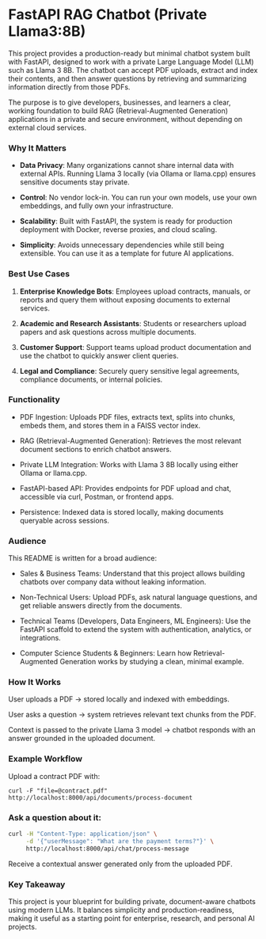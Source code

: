 # FastAPI RAG Chatbot (Private Llama3:8B)

This project provides a production-ready but minimal chatbot system built with FastAPI, designed to work with a private Large Language Model (LLM) such as Llama 3 8B. The chatbot can accept PDF uploads, extract and index their contents, and then answer questions by retrieving and summarizing information directly from those PDFs.

The purpose is to give developers, businesses, and learners a clear, working foundation to build RAG (Retrieval-Augmented Generation) applications in a private and secure environment, without depending on external cloud services.

### Why It Matters

- **Data Privacy**: Many organizations cannot share internal data with external APIs. Running Llama 3 locally (via Ollama or llama.cpp) ensures sensitive documents stay private.

- **Control**: No vendor lock-in. You can run your own models, use your own embeddings, and fully own your infrastructure.

- **Scalability**: Built with FastAPI, the system is ready for production deployment with Docker, reverse proxies, and cloud scaling.

- **Simplicity**: Avoids unnecessary dependencies while still being extensible. You can use it as a template for future AI applications.

### Best Use Cases

1. **Enterprise Knowledge Bots**: Employees upload contracts, manuals, or reports and query them without exposing documents to external services.

2. **Academic and Research Assistants**: Students or researchers upload papers and ask questions across multiple documents.

3. **Customer Support**: Support teams upload product documentation and use the chatbot to quickly answer client queries.

4. **Legal and Compliance**: Securely query sensitive legal agreements, compliance documents, or internal policies.

### Functionality

- PDF Ingestion: Uploads PDF files, extracts text, splits into chunks, embeds them, and stores them in a FAISS vector index.

- RAG (Retrieval-Augmented Generation): Retrieves the most relevant document sections to enrich chatbot answers.

- Private LLM Integration: Works with Llama 3 8B locally using either Ollama or llama.cpp.

- FastAPI-based API: Provides endpoints for PDF upload and chat, accessible via curl, Postman, or frontend apps.

- Persistence: Indexed data is stored locally, making documents queryable across sessions.

### Audience

This README is written for a broad audience:

* Sales & Business Teams: Understand that this project allows building chatbots over company data without leaking information.

* Non-Technical Users: Upload PDFs, ask natural language questions, and get reliable answers directly from the documents.

* Technical Teams (Developers, Data Engineers, ML Engineers): Use the FastAPI scaffold to extend the system with authentication, analytics, or integrations.

* Computer Science Students & Beginners: Learn how Retrieval-Augmented Generation works by studying a clean, minimal example.

### How It Works

User uploads a PDF → stored locally and indexed with embeddings.

User asks a question → system retrieves relevant text chunks from the PDF.

Context is passed to the private Llama 3 model → chatbot responds with an answer grounded in the uploaded document.

### Example Workflow

Upload a contract PDF with:

```curl -F "file=@contract.pdf" http://localhost:8000/api/documents/process-document```

### Ask a question about it:

```bash
curl -H "Content-Type: application/json" \
     -d '{"userMessage": "What are the payment terms?"}' \
     http://localhost:8000/api/chat/process-message
```

Receive a contextual answer generated only from the uploaded PDF.

### Key Takeaway

This project is your blueprint for building private, document-aware chatbots using modern LLMs. It balances simplicity and production-readiness, making it useful as a starting point for enterprise, research, and personal AI projects.